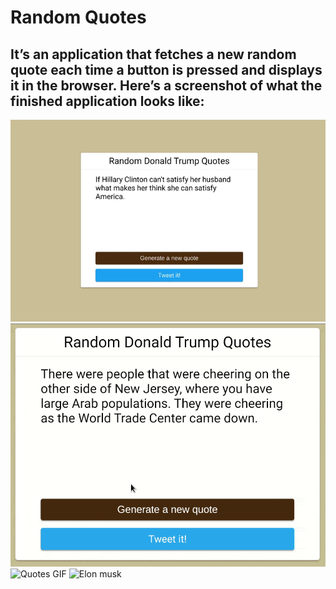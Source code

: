 # **Random Quotes**
## It’s an application that fetches a new random quote each time a button is pressed and displays it in the browser. Here’s a screenshot of what the finished application looks like:
![Front image](https://github.com/PriyanshuPatel02/Random-Quotes-/blob/main/quotes.png)
![gif](https://github.com/PriyanshuPatel02/Random-Quotes-/blob/main/quote-gif-modified.gif)
![Quotes GIF](https://user-images.githubusercontent.com/76871235/174385952-f058e7f2-9293-4135-85bd-a97be4ae8453.jpg)
![Elon musk](https://user-images.githubusercontent.com/76871235/174385956-9c233cc7-57f5-428e-82c6-f0f7b6990391.jpg)
